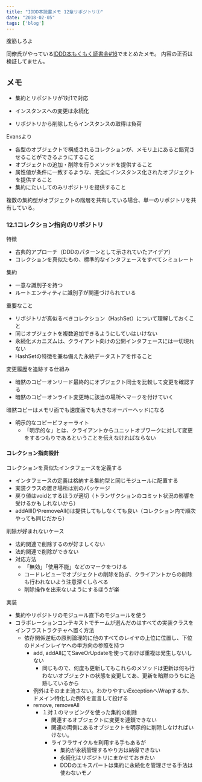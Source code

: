 ```yaml
---
title: "IDDD本読書メモ 12章リポジトリ①"
date: "2018-02-05"
tags: ['blog']
---
```


腹筋しろよ

同僚氏がやっている[IDDD本もくもく読書会#16](https://teamspirit.connpass.com/event/78285/)でまとめたメモ。 内容の正否は検証してません。

## メモ

- 集約とリポジトリが1対1で対応

- インスタンスへの変更は永続化
- リポジトリから削除したらインスタンスの取得は負荷

Evansより

- 各型のオブジェクトで構成されるコレクションが、メモリ上にあると錯覚させることができるようにすること
- オブジェクトの追加・削除を行うメソッドを提供すること
- 属性値が条件に一致するような、完全にインスタンス化されたオブジェクトを提供すること
- 集約にたいしてのみリポジトリを提供すること

複数の集約型がオブジェクトの階層を共有している場合、単一のリポジトリを共有している。

### 12.1コレクション指向のリポジトリ

特徴

- 古典的アプローチ（DDDのパターンとして示されていたアイデア）
- コレクションを真似たもの、標準的なインタフェースをすべてシミュレート

集約

- 一意な識別子を持つ
- ルートエンティティに識別子が関連づけられている

重要なこと

- リポジトリが真似るべきコレクション（HashSet）について理解しておくこと
- 同じオブジェクトを複数追加できるようにしていはいけない
- 永続化メカニズムは、クライアント向けの公開インタフェースには一切現れない
- HashSetの特徴を兼ね備えた永続データストアを作ること

変更履歴を追跡する仕組み

- 暗黙のコピーオンリード最終的にオブジェクト同士を比較して変更を確認する
- 暗黙のコピーオンライト変更時に該当の場所へマークを付けていく

暗黙コピーはメモリ面でも速度面でも大きなオーバーヘッドになる

- 明示的なコピービフォーライト
    - 「明示的な」とは、クライアントからユニットオブワークに対して変更をするつもりであるということを伝えなければならない

#### コレクション指向設計

コレクションを真似たインタフェースを定義する

- インタフェースの定義は格納する集約型と同じモジュールに配置する
- 実装クラスの置き場所は別のパッケージ
- 戻り値はvoidとするほうが適切（トランザクションのコミット状況の影響を受けるかもしれないから）
- addAllI()やremoveAll()は提供してもしなくても良い（コレクション内で順次やっても同じだから）

削除が好まれないケース

- 法的関連で削除するのが好ましくない
- 法的関連で削除ができない
- 対応方法
    - 「無効」「使用不能」などのマークをつける
    - コードレビューでオブジェクトの削除を防ぎ、クライアントからの削除も行われないよう注意深くしらべる
    - 削除操作を出来ないようにするほうが楽

実装

- 集約やリポジトリのモジュール直下のモジュールを使う
- コラボレーションコンテキストでチームが選んだのはすべての実装クラスをインフラストラクチャへ置く方法
    - 依存関係逆転の原則論理的に他のすべてのレイヤの上位に位置し、下位のドメインレイヤへの単方向の参照を持つ
        - add, addAllにてSaveOrUpdateを使っておけば重複は発生しないしない
            - 同じもので、何度も更新してもこれらのメソッドは更新は何も行わないオブジェクトの状態を変更してあ、更新を暗黙のうちに追跡しているから
        - 例外はそのまま流さない。わかりやすいExceptionへWrapするか、ドメイン特化した例外を宣言して投げる
        - remove, removeAll
            - １対１のマッピングを使った集約の削除
                - 関連するオブジェクトに変更を連鎖できない
                - 関連の両側にあるオブジェクトを明示的に削除しなければいけない。
                - ライフラサイクルを利用する手もあるが
                    - 集約が永続管理するやり方は納得できない
                    - 永続化はリポジトリにまかせておきたい
                    - DDDのエキスパートは集約に永続化を管理させる手法は使わないモノ
